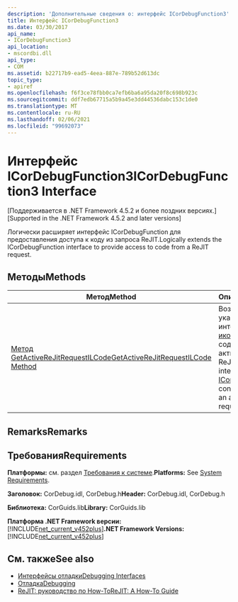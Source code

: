 ```yaml
---
description: 'Дополнительные сведения о: интерфейс ICorDebugFunction3'
title: Интерфейс ICorDebugFunction3
ms.date: 03/30/2017
api_name:
- ICorDebugFunction3
api_location:
- mscordbi.dll
api_type:
- COM
ms.assetid: b22717b9-ead5-4eea-887e-789b52d613dc
topic_type:
- apiref
ms.openlocfilehash: f6f3ce78fbb0ca7efb6ba6a95da20f8c698b923c
ms.sourcegitcommit: ddf7edb67715a5b9a45e3dd44536dabc153c1de0
ms.translationtype: MT
ms.contentlocale: ru-RU
ms.lasthandoff: 02/06/2021
ms.locfileid: "99692073"
---
```

# <a name="icordebugfunction3-interface"></a><span data-ttu-id="4ff38-103">Интерфейс ICorDebugFunction3</span><span class="sxs-lookup"><span data-stu-id="4ff38-103">ICorDebugFunction3 Interface</span></span>

<span data-ttu-id="4ff38-104">[Поддерживается в .NET Framework 4.5.2 и более поздних версиях.]</span><span class="sxs-lookup"><span data-stu-id="4ff38-104">[Supported in the .NET Framework 4.5.2 and later versions]</span></span>  
  
 <span data-ttu-id="4ff38-105">Логически расширяет интерфейс ICorDebugFunction для предоставления доступа к коду из запроса ReJIT.</span><span class="sxs-lookup"><span data-stu-id="4ff38-105">Logically extends the ICorDebugFunction interface to provide access to code from a ReJIT request.</span></span>  
  
## <a name="methods"></a><span data-ttu-id="4ff38-106">Методы</span><span class="sxs-lookup"><span data-stu-id="4ff38-106">Methods</span></span>  
  
|<span data-ttu-id="4ff38-107">Метод</span><span class="sxs-lookup"><span data-stu-id="4ff38-107">Method</span></span>|<span data-ttu-id="4ff38-108">Описание</span><span class="sxs-lookup"><span data-stu-id="4ff38-108">Description</span></span>|  
|------------|-----------------|  
|[<span data-ttu-id="4ff38-109">Метод GetActiveReJitRequestILCode</span><span class="sxs-lookup"><span data-stu-id="4ff38-109">GetActiveReJitRequestILCode Method</span></span>](icordebugfunction3-getactiverejitrequestilcode-method.md)|<span data-ttu-id="4ff38-110">Возвращает указатель интерфейса на [икордебугилкоде](icordebugilcode-interface.md) , содержащий Il из активного запроса ReJIT.</span><span class="sxs-lookup"><span data-stu-id="4ff38-110">Gets an interface pointer to an [ICorDebugILCode](icordebugilcode-interface.md) that contains the IL from an active ReJIT request.</span></span>|  
  
## <a name="remarks"></a><span data-ttu-id="4ff38-111">Remarks</span><span class="sxs-lookup"><span data-stu-id="4ff38-111">Remarks</span></span>  
  
## <a name="requirements"></a><span data-ttu-id="4ff38-112">Требования</span><span class="sxs-lookup"><span data-stu-id="4ff38-112">Requirements</span></span>  

 <span data-ttu-id="4ff38-113">**Платформы:** см. раздел [Требования к системе](../../get-started/system-requirements.md).</span><span class="sxs-lookup"><span data-stu-id="4ff38-113">**Platforms:** See [System Requirements](../../get-started/system-requirements.md).</span></span>  
  
 <span data-ttu-id="4ff38-114">**Заголовок:** CorDebug.idl, CorDebug.h</span><span class="sxs-lookup"><span data-stu-id="4ff38-114">**Header:** CorDebug.idl, CorDebug.h</span></span>  
  
 <span data-ttu-id="4ff38-115">**Библиотека:** CorGuids.lib</span><span class="sxs-lookup"><span data-stu-id="4ff38-115">**Library:** CorGuids.lib</span></span>  
  
 <span data-ttu-id="4ff38-116">**Платформа .NET Framework версии:**[!INCLUDE[net_current_v452plus](../../../../includes/net-current-v452plus-md.md)]</span><span class="sxs-lookup"><span data-stu-id="4ff38-116">**.NET Framework Versions:** [!INCLUDE[net_current_v452plus](../../../../includes/net-current-v452plus-md.md)]</span></span>  
  
## <a name="see-also"></a><span data-ttu-id="4ff38-117">См. также</span><span class="sxs-lookup"><span data-stu-id="4ff38-117">See also</span></span>

- [<span data-ttu-id="4ff38-118">Интерфейсы отладки</span><span class="sxs-lookup"><span data-stu-id="4ff38-118">Debugging Interfaces</span></span>](debugging-interfaces.md)
- [<span data-ttu-id="4ff38-119">Отладка</span><span class="sxs-lookup"><span data-stu-id="4ff38-119">Debugging</span></span>](index.md)
- [<span data-ttu-id="4ff38-120">ReJIT: руководство по How-To</span><span class="sxs-lookup"><span data-stu-id="4ff38-120">ReJIT: A How-To Guide</span></span>](/archive/blogs/davbr/rejit-a-how-to-guide)
